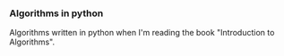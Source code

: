 ### Algorithms in python


Algorithms written in python when I'm reading the book "Introduction to Algorithms".
